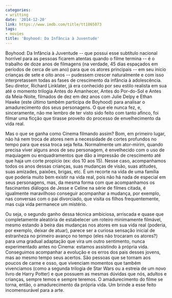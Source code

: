```yaml
---
categories:
- writting
date: '2014-12-20'
link: https://www.imdb.com/title/tt1065073
tags:
- movies
title: 'Boyhood: Da Infância à Juventude'
---
```


Boyhood: Da Infância à Juventude -- que possui esse subtítulo nacional horrível para as pessoas ficarem atentas quando o filme termina -- é o trabalho de doze anos de filmagens (na verdade, 45 dias espaçados em períodos de cerca de um ano) para que os atores principais -- em seu início crianças de sete e oito anos -- pudessem crescer naturalmente e com isso interpretassem todas as fases de crescimento da infância à adolescência. Seu diretor, Richard Linklater, já era conhecido por seu estilo realista em sua até o momento trilogia Antes do Amanhecer, Antes do Por-do-Sol e Antes da Meia-Noite, filmados de dez em dez anos com Julie Delpy e Ethan Hawke (este último também participa de Boyhood) para analisar o amadurecimento dos seus personagens. O que ele nunca fez, e, sinceramente, não me lembro de ter visto sido feito com tanto afinco, foi filmar uma ficção que tirasse proveito do processo de envelhecimento da vida real.

Mas o que se ganha como Cinema filmando assim? Bom, em primeiro lugar, não há nem troca de atores nem a necessidade de cortes profundos no tempo para que essa troca seja feita. Normalmente um ator-mirim, quando precisa viver alguns anos de seu personagem, é envelhecido com o uso de maquiagem ou enquadramentos que dão a impressão de crescimento até que haja um corte propício (ex: dos 10 aos 15). Nesse caso, acompanhamos todos os anos dessas crianças, suas mudanças de visão, suas atitudes, suas amizades, paixões, brigas, etc. É um recorte na vida de uma família que poderia muito bem existir na vida real, pois não há nada de especial em seus personagens, mas, da mesma forma com que acompanhamos os fascinantes diálogos de Jesse e Celine na série de filmes citada, é igualmente maravilhoso conseguir acompanhar a mudança, por exemplo, nas conversas com o pai divorciado, que visita os filhos frequentemente, mas cuja vida permanece um mistério.

Ou seja, o segundo ganho dessa técnica ambiciosa, arriscada e quase que completamente aleatória de estabelecer um roteiro minimamente filmável, mesmo estando à beira das mudanças nos atores em sua vida real (poderia, por exemplo, deixar de atuar), parece ser a curiosa sensação inicial de estranheza no primeiro avanço no tempo (eles não trocaram os atores?) para uma gradual adaptação que vira um outro sentimento, nunca experimentado antes no Cinema: estamos assistindo à própria vida. Conseguimos acompanhar a evolução e os erros dos pais desses jovens, mas ao mesmo tempo seus acertos. São pessoas que se tornam aos poucos de carne e osso, que vivenciam momentos que também vivenciamos (como a segunda trilogia de Star Wars ou a estreia de um novo livro de Harry Potter) e que possuem as mesmas dúvidas que nós, adultos e crianças, sempre temos e sempre teremos. O amadurecimento do filme se torna, então, o amadurecimento da própria vida. Um brinde a esse feito incomensurável para a arte.

